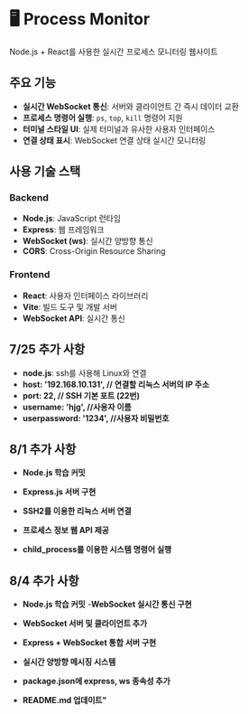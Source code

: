 # 🖥️ Process Monitor

Node.js + React를 사용한 실시간 프로세스 모니터링 웹사이트

## 주요 기능

- **실시간 WebSocket 통신**: 서버와 클라이언트 간 즉시 데이터 교환
- **프로세스 명령어 실행**: `ps`, `top`, `kill` 명령어 지원
- **터미널 스타일 UI**: 실제 터미널과 유사한 사용자 인터페이스
- **연결 상태 표시**: WebSocket 연결 상태 실시간 모니터링

## 사용 기술 스택

### Backend

- **Node.js**: JavaScript 런타임
- **Express**: 웹 프레임워크
- **WebSocket (ws)**: 실시간 양방향 통신
- **CORS**: Cross-Origin Resource Sharing

### Frontend

- **React**: 사용자 인터페이스 라이브러리
- **Vite**: 빌드 도구 및 개발 서버
- **WebSocket API**: 실시간 통신

## 7/25 추가 사항

- **node.js**: ssh를 사용해 Linux와 연결
- **host: '192.168.10.131', // 연결할 리눅스 서버의 IP 주소**
- **port: 22, // SSH 기본 포트 (22번)**
- **username: 'hjg', //사용자 이름**
- **userpassword: '1234', //사용자 비밀번호**

## 8/1 추가 사항

- **Node.js 학습 커밋**

- **Express.js 서버 구현**
- **SSH2를 이용한 리눅스 서버 연결**
- **프로세스 정보 웹 API 제공**
- **child_process를 이용한 시스템 명령어 실행**

## 8/4 추가 사항
- **Node.js 학습 커밋**
-**WebSocket 실시간 통신 구현**

- **WebSocket 서버 및 클라이언트 추가**
- **Express + WebSocket 통합 서버 구현**
- **실시간 양방향 메시징 시스템**
- **package.json에 express, ws 종속성 추가**
- **README.md 업데이트"**
